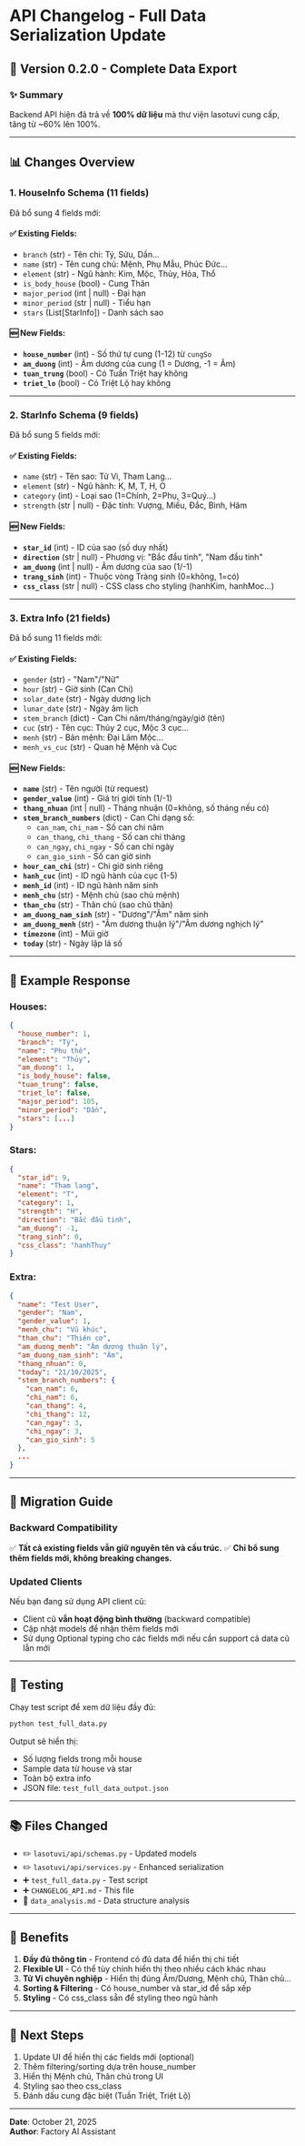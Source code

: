 # API Changelog - Full Data Serialization Update

## 🎉 Version 0.2.0 - Complete Data Export

### ✨ Summary
Backend API hiện đã trả về **100% dữ liệu** mà thư viện lasotuvi cung cấp, tăng từ ~60% lên 100%.

---

## 📊 Changes Overview

### 1. **HouseInfo Schema** (11 fields)
Đã bổ sung 4 fields mới:

#### ✅ Existing Fields:
- `branch` (str) - Tên chi: Tý, Sửu, Dần...
- `name` (str) - Tên cung chủ: Mệnh, Phụ Mẫu, Phúc Đức...
- `element` (str) - Ngũ hành: Kim, Mộc, Thủy, Hỏa, Thổ
- `is_body_house` (bool) - Cung Thân
- `major_period` (int | null) - Đại hạn
- `minor_period` (str | null) - Tiểu hạn
- `stars` (List[StarInfo]) - Danh sách sao

#### 🆕 New Fields:
- **`house_number`** (int) - Số thứ tự cung (1-12) từ `cungSo`
- **`am_duong`** (int) - Âm dương của cung (1 = Dương, -1 = Âm)
- **`tuan_trung`** (bool) - Có Tuần Triệt hay không
- **`triet_lo`** (bool) - Có Triệt Lộ hay không

---

### 2. **StarInfo Schema** (9 fields)
Đã bổ sung 5 fields mới:

#### ✅ Existing Fields:
- `name` (str) - Tên sao: Tử Vi, Tham Lang...
- `element` (str) - Ngũ hành: K, M, T, H, O
- `category` (int) - Loại sao (1=Chính, 2=Phụ, 3=Quý...)
- `strength` (str | null) - Đặc tính: Vượng, Miếu, Đắc, Bình, Hãm

#### 🆕 New Fields:
- **`star_id`** (int) - ID của sao (số duy nhất)
- **`direction`** (str | null) - Phương vị: "Bắc đẩu tinh", "Nam đẩu tinh"
- **`am_duong`** (int | null) - Âm dương của sao (1/-1)
- **`trang_sinh`** (int) - Thuộc vòng Tràng sinh (0=không, 1=có)
- **`css_class`** (str | null) - CSS class cho styling (hanhKim, hanhMoc...)

---

### 3. **Extra Info** (21 fields)
Đã bổ sung 11 fields mới:

#### ✅ Existing Fields:
- `gender` (str) - "Nam"/"Nữ"
- `hour` (str) - Giờ sinh (Can Chi)
- `solar_date` (str) - Ngày dương lịch
- `lunar_date` (str) - Ngày âm lịch
- `stem_branch` (dict) - Can Chi năm/tháng/ngày/giờ (tên)
- `cuc` (str) - Tên cục: Thủy 2 cục, Mộc 3 cục...
- `menh` (str) - Bản mệnh: Đại Lâm Mộc...
- `menh_vs_cuc` (str) - Quan hệ Mệnh và Cục

#### 🆕 New Fields:
- **`name`** (str) - Tên người (từ request)
- **`gender_value`** (int) - Giá trị giới tính (1/-1)
- **`thang_nhuan`** (int | null) - Tháng nhuận (0=không, số tháng nếu có)
- **`stem_branch_numbers`** (dict) - Can Chi dạng số:
  - `can_nam`, `chi_nam` - Số can chi năm
  - `can_thang`, `chi_thang` - Số can chi tháng
  - `can_ngay`, `chi_ngay` - Số can chi ngày
  - `can_gio_sinh` - Số can giờ sinh
- **`hour_can_chi`** (str) - Chi giờ sinh riêng
- **`hanh_cuc`** (int) - ID ngũ hành của cục (1-5)
- **`menh_id`** (int) - ID ngũ hành năm sinh
- **`menh_chu`** (str) - Mệnh chủ (sao chủ mệnh)
- **`than_chu`** (str) - Thân chủ (sao chủ thân)
- **`am_duong_nam_sinh`** (str) - "Dương"/"Âm" năm sinh
- **`am_duong_menh`** (str) - "Âm dương thuận lý"/"Âm dương nghịch lý"
- **`timezone`** (int) - Múi giờ
- **`today`** (str) - Ngày lập lá số

---

## 📝 Example Response

### Houses:
```json
{
  "house_number": 1,
  "branch": "Tý",
  "name": "Phu thê",
  "element": "Thủy",
  "am_duong": 1,
  "is_body_house": false,
  "tuan_trung": false,
  "triet_lo": false,
  "major_period": 105,
  "minor_period": "Dần",
  "stars": [...]
}
```

### Stars:
```json
{
  "star_id": 9,
  "name": "Tham lang",
  "element": "T",
  "category": 1,
  "strength": "H",
  "direction": "Bắc đẩu tinh",
  "am_duong": -1,
  "trang_sinh": 0,
  "css_class": "hanhThuy"
}
```

### Extra:
```json
{
  "name": "Test User",
  "gender": "Nam",
  "gender_value": 1,
  "menh_chu": "Vũ khúc",
  "than_chu": "Thiên cơ",
  "am_duong_menh": "Âm dương thuận lý",
  "am_duong_nam_sinh": "Âm",
  "thang_nhuan": 0,
  "today": "21/10/2025",
  "stem_branch_numbers": {
    "can_nam": 6,
    "chi_nam": 6,
    "can_thang": 4,
    "chi_thang": 12,
    "can_ngay": 3,
    "chi_ngay": 3,
    "can_gio_sinh": 5
  },
  ...
}
```

---

## 🔄 Migration Guide

### Backward Compatibility
✅ **Tất cả existing fields vẫn giữ nguyên tên và cấu trúc.**
✅ **Chỉ bổ sung thêm fields mới, không breaking changes.**

### Updated Clients
Nếu bạn đang sử dụng API client cũ:
- Client cũ **vẫn hoạt động bình thường** (backward compatible)
- Cập nhật models để nhận thêm fields mới
- Sử dụng Optional typing cho các fields mới nếu cần support cả data cũ lẫn mới

---

## 🧪 Testing

Chạy test script để xem dữ liệu đầy đủ:

```bash
python test_full_data.py
```

Output sẽ hiển thị:
- Số lượng fields trong mỗi house
- Sample data từ house và star
- Toàn bộ extra info
- JSON file: `test_full_data_output.json`

---

## 📚 Files Changed

- ✏️ `lasotuvi/api/schemas.py` - Updated models
- ✏️ `lasotuvi/api/services.py` - Enhanced serialization
- ➕ `test_full_data.py` - Test script
- ➕ `CHANGELOG_API.md` - This file
- 📝 `data_analysis.md` - Data structure analysis

---

## 🎯 Benefits

1. **Đầy đủ thông tin** - Frontend có đủ data để hiển thị chi tiết
2. **Flexible UI** - Có thể tùy chỉnh hiển thị theo nhiều cách khác nhau
3. **Tử Vi chuyên nghiệp** - Hiển thị đúng Âm/Dương, Mệnh chủ, Thân chủ...
4. **Sorting & Filtering** - Có house_number và star_id để sắp xếp
5. **Styling** - Có css_class sẵn để styling theo ngũ hành

---

## 🚀 Next Steps

1. Update UI để hiển thị các fields mới (optional)
2. Thêm filtering/sorting dựa trên house_number
3. Hiển thị Mệnh chủ, Thân chủ trong UI
4. Styling sao theo css_class
5. Đánh dấu cung đặc biệt (Tuần Triệt, Triệt Lộ)

---

**Date**: October 21, 2025  
**Author**: Factory AI Assistant
